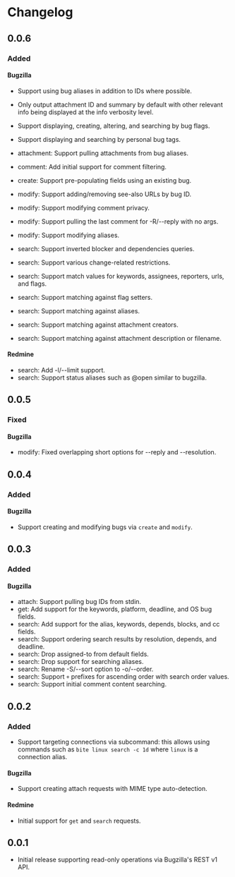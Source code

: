 # Changelog

## 0.0.6

### Added

#### Bugzilla
- Support using bug aliases in addition to IDs where possible.
- Only output attachment ID and summary by default with other relevant info
  being displayed at the info verbosity level.
- Support displaying, creating, altering, and searching by bug flags.
- Support displaying and searching by personal bug tags.

- attachment: Support pulling attachments from bug aliases.
- comment: Add initial support for comment filtering.
- create: Support pre-populating fields using an existing bug.
- modify: Support adding/removing see-also URLs by bug ID.
- modify: Support modifying comment privacy.
- modify: Support pulling the last comment for -R/--reply with no args.
- modify: Support modifying aliases.
- search: Support inverted blocker and dependencies queries.
- search: Support various change-related restrictions.
- search: Support match values for keywords, assignees, reporters, urls, and flags.
- search: Support matching against flag setters.
- search: Support matching against aliases.
- search: Support matching against attachment creators.
- search: Support matching against attachment description or filename.

#### Redmine
- search: Add -l/--limit support.
- search: Support status aliases such as @open similar to bugzilla.

## 0.0.5

### Fixed

#### Bugzilla
- modify: Fixed overlapping short options for --reply and --resolution.

## 0.0.4

### Added

#### Bugzilla
- Support creating and modifying bugs via `create` and `modify`.

## 0.0.3

### Added

#### Bugzilla
- attach: Support pulling bug IDs from stdin.
- get: Add support for the keywords, platform, deadline, and OS bug fields.
- search: Add support for the alias, keywords, depends, blocks, and cc fields.
- search: Support ordering search results by resolution, depends, and deadline.
- search: Drop assigned-to from default fields.
- search: Drop support for searching aliases.
- search: Rename -S/--sort option to -o/--order.
- search: Support `+` prefixes for ascending order with search order values.
- search: Support initial comment content searching.

## 0.0.2

### Added

- Support targeting connections via subcommand: this allows using commands such
  as `bite linux search -c 1d` where `linux` is a connection alias.

#### Bugzilla
- Support creating attach requests with MIME type auto-detection.

#### Redmine
- Initial support for `get` and `search` requests.

## 0.0.1

- Initial release supporting read-only operations via Bugzilla's REST v1 API.
